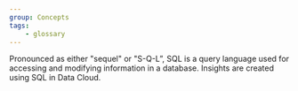 ```yaml
---
group: Concepts
tags:
    - glossary
---
```

Pronounced as either "sequel" or "S-Q-L”, SQL is a query language used for accessing and modifying information in a database. Insights are created using SQL in Data Cloud.